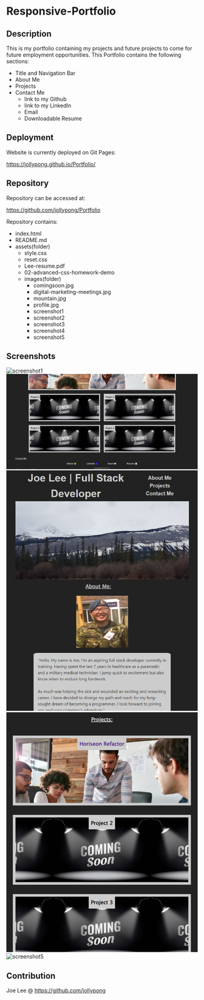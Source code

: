 # Responsive-Portfolio

## Description
This is my portfolio containing my projects and future projects to come for future employment opportunities. This Portfolio contains the following sections: 

- Title and Navigation Bar
- About Me
- Projects 
- Contact Me 
    - link to my Github
    - link to my LinkedIn
    - Email  
    - Downloadable Resume 

## Deployment
Website is currently deployed on Git Pages: 

https://jollypong.github.io/Portfolio/

## Repository
Repository can be accessed at: 

https://github.com/jollypong/Portfolio

Repository contains: 
- index.html
- README.md 
- assets(folder)
    - style.css
    - reset.css
    - Lee-resume.pdf
    - 02-advanced-css-homework-demo
    - images(folder)
        - comingsoon.jpg
        - digital-marketing-meetings.jpg
        - mountain.jpg 
        - profile.jpg
        - screenshot1
        - screenshot2
        - screenshot3
        - screenshot4
        - screenshot5
     
## Screenshots
![screenshot1](../assets/images/screenshot1.png)
<br/>
![screenshot2](/assets/images/screenshot2.png)
<br/>
![screenshot3](./assets/images/screenshot3.png)
<br/>
![screenshot4](assets/images/screenshot4.png)
<br/>
![screenshot5](../assets/images/screenshot5.png)

## Contribution
Joe Lee @ https://github.com/jollypong